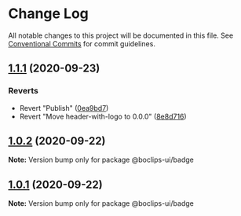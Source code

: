 # Change Log

All notable changes to this project will be documented in this file.
See [Conventional Commits](https://conventionalcommits.org) for commit guidelines.

## [1.1.1](https://github.com/boclips/boclips-ui/compare/@boclips-ui/badge@1.0.1...@boclips-ui/badge@1.1.1) (2020-09-23)


### Reverts

* Revert "Publish" ([0ea9bd7](https://github.com/boclips/boclips-ui/commit/0ea9bd78b4075a2a62cacb2192e3e38364727c21))
* Revert "Move header-with-logo to 0.0.0" ([8e8d716](https://github.com/boclips/boclips-ui/commit/8e8d716f05a7f3b9f5128f3278ce562bf5d54de7))





## [1.0.2](https://github.com/boclips/boclips-ui/compare/@boclips-ui/badge@1.0.1...@boclips-ui/badge@1.0.2) (2020-09-22)

**Note:** Version bump only for package @boclips-ui/badge





## [1.0.1](https://github.com/boclips/boclips-ui/compare/@boclips-ui/badge@1.0.0...@boclips-ui/badge@1.0.1) (2020-09-22)

**Note:** Version bump only for package @boclips-ui/badge
